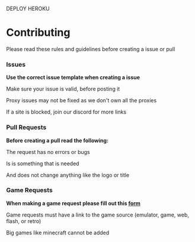 DEPLOY HEROKU

# Contributing
Please read these rules and guidelines before creating a issue or pull

### Issues

**Use the correct issue template when creating a issue**

Make sure your issue is valid, before posting it

Proxy issues may not be fixed as we don't own all the proxies

If a site is blocked, join our discord for more links

### Pull Requests

**Before creating a pull read the following:**

The request has no errors or bugs

Is is something that is needed

And does not change anything like the logo or title

### Game Requests

**When making a game request please fill out this [form](https://github.com/FogNetwork/Tsunami/issues/new?assignees=&labels=game+request&template=game-request.yml)**

Game requests must have a link to the game source (emulator, game, web, flash, or retro)

Big games like minecraft cannot be added